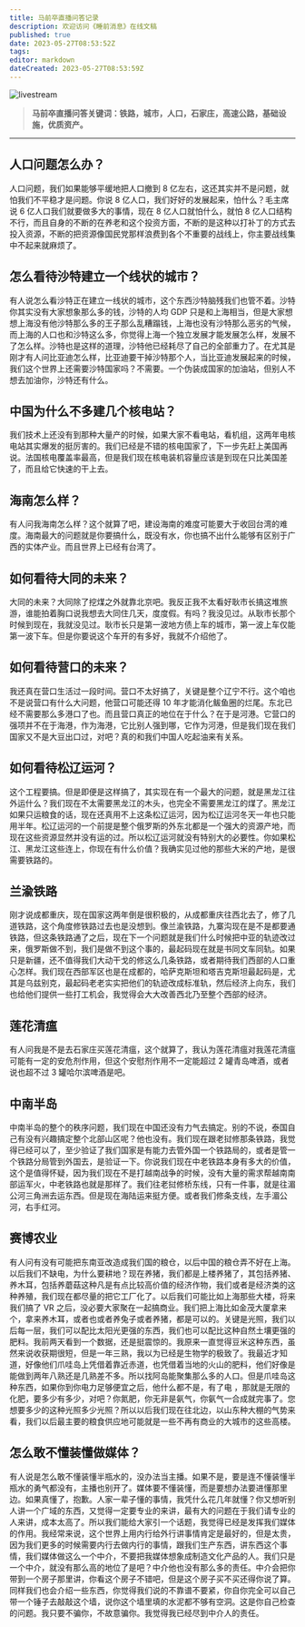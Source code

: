 ```yaml
---
title: 马前卒直播问答记录
description: 欢迎访问《睡前消息》在线文稿
published: true
date: 2023-05-27T08:53:52Z
tags: 
editor: markdown
dateCreated: 2023-05-27T08:53:59Z 
---
```


![livestream](https://img.bedtime.news/2023/05/27/6471c5909e087.jpg)

> **马前卒直播问答关键词：铁路，城市，人口，石家庄，高速公路，基础设施，优质资产。**

- - -

## 人口问题怎么办？

人口问题，我们如果能够平缓地把人口撤到 8 亿左右，这还其实并不是问题，就怕我们不平稳才是问题。你说 8 亿人口，我们好好的发展起来，怕什么？毛主席说 6 亿人口我们就要做多大的事情，现在 8 亿人口就怕什么，就怕 8 亿人口结构不行，而且自身的不断的在养老和这个投资方面，不断的是这种以打补丁的方式去投入资源，不断的把资源像国民党那样浪费到各个不重要的战线上，你主要战线集中不起来就麻烦了。

## 怎么看待沙特建立一个线状的城市？

有人说怎么看沙特正在建立一线状的城市，这个东西沙特脑残我们也管不着。沙特你其实没有大家想象那么多的钱，沙特的人均 GDP 只是和上海相当，但是大家想想上海没有他沙特那么多的王子那么乱糟蹋钱，上海也没有沙特那么恶劣的气候，而上海的人口也和沙特这么多，你觉得上海一个独立发展才能发展怎么样，发展不了怎么样。沙特也是这样的道理，沙特他已经耗尽了自己的全部重力了。在尤其是刚才有人问比亚迪怎么样，比亚迪要干掉沙特那个人，当比亚迪发展起来的时候，我们这个世界上还需要沙特国家吗？不需要。一个伪装成国家的加油站，但别人不想去加油你，沙特还有什么。


## 中国为什么不多建几个核电站？

我们技术上还没有到那种大量产的时候，如果大家不看电站，看机组，这两年电核电站其实爆发的挺厉害的。我们已经是不错的核电国家了，下一步先赶上美国再说。法国核电覆盖率最高，但是我们现在核电装机容量应该是到现在只比美国差了，而且给它快速的干上去。

## 海南怎么样？

有人问我海南怎么样？这个就算了吧，建设海南的难度可能要大于收回台湾的难度。海南最大的问题就是你要搞什么，既没有水，你也搞不出什么能够有区别于广西的实体产业。而且世界上已经有台湾了。

## 如何看待大同的未来？

大同的未来？大同除了挖煤之外就靠北京吧。我反正我不太看好耿市长搞这堆旅游，谁能拍着胸口说我想去大同住几天，度度假。有吗？我没见过。从耿市长那个时候到现在，我就没见过。耿市长只是第一波地方债上车的城市，第一波上车仅能第一波下车。但是你要说这个车开的有多好，我就不介绍他了。

## 如何看待营口的未来？

我还真在营口生活过一段时间。营口不太好搞了，关键是整个辽宁不行。这个咱也不是说营口有什么大问题，他营口可能还得 10 年才能消化鲅鱼圈的烂尾。东北已经不需要那么多港口了也。而且营口真正的地位在于什么？在于是河港。它营口的强项并不在于海港，作为海港，它比别人强到哪，它作为河港，但是我们现在我们国家又不是大豆出口过，对吧？真的和我们中国人吃起油来有关系。


## 如何看待松辽运河？

这个工程要搞。但是即便是这样搞了，其实现在有一个最大的问题，就是黑龙江往外运什么？我们现在不太需要黑龙江的木头，也完全不需要黑龙江的煤了。黑龙江如果只运粮食的话，现在还真用不上这条松辽运河，因为松辽运河冬天一年也只能用半年。松辽运河的一个前提是整个俄罗斯的外东北都是一个强大的资源产地，而现在这些资源显然并没有运的过。所以松辽运河就没有特别大的必要性。你如果松江、黑龙江这些连上，你现在有什么价值？我确实见过他的那些大米的产地，是很需要铁路的。

## 兰渝铁路

刚才说成都重庆，现在国家这两年倒是很积极的，从成都重庆往西北去了，修了几道铁路，这个角度修铁路过去也是没想到。像兰渝铁路，九寨沟现在是不是都要通铁路，但这条铁路通了之后，现在下一个问题就是我们什么时候把中亚的轨迹改过来，俄罗斯做不到，我们是做不到这个事的，最起码现在就是书同文车同轨。如果只是新疆，还不值得我们大动干戈的修这么几条铁路，或者期待我们西部的人口重心怎样。我们现在西部军区也是在成都的，哈萨克斯坦和塔吉克斯坦最起码是，尤其是乌兹别克，最起码老老实实把他们的轨迹改成标准轨，然后经济上向东，我们也给他们提供一些打工机会，我觉得会大大改善西北乃至整个西部的经济。


## 莲花清瘟

有人问我是不是去石家庄买莲花清瘟，这个就算了，我认为莲花清瘟对我莲花清瘟可能有一定的安危剂作用，但这个安慰剂作用不一定能超过 2 罐青岛啤酒，或者说也超不过 3 罐哈尔滨啤酒是吧。

## 中南半岛

中南半岛的整个的秩序问题，我们现在中国还没有力气去搞定。别的不说，泰国自己有没有兴趣搞定整个北部山区呢？他也没有。我们现在跟老挝修那条铁路，我觉得已经可以了，至少验证了我们国家是有能力去管外国一个铁路局的，或者是管一个铁路分局管到外国去，是验证一下。你说我们现在中老铁路本身有多大的价值，这个是值得怀疑，因为我们现在不是打越南战争的时候，没有大量的需求帮越南南部运军火，中老铁路也就是那样了。我们往老挝修桥东线，只有一件事，就是往湄公河三角洲去运东西。但是现在海陆运来挺方便。或者我们修条支线，左手湄公河，右手红河。

## 赛博农业

有人问有没有可能把东南亚改造成我们国的粮仓，以后中国的粮仓弄不好在上海。以后我们不缺电，为什么要耕地？现在养猪，我们都是上楼养猪了，其包括养猪、养木耳，包括养蘑菇这种凡是有点比较高价值的经济作物，我们或者是经济类的这种养殖，我们现在都尽量的把它工厂化了。以后我们可能比如上海那些大楼，将来我们搞了 VR 之后，没必要大家聚在一起搞商业。我们把上海比如金茂大厦拿来个，拿来养木耳，或者也或者养兔子或者养猪，都是可以的。关键是光照，我们以后每一层，我们可以配比太阳光更强的东西，我们也可以配比这种自然土壤更强的肥料。我前两天看到一个数据，还是挺震惊的。我原来一直觉得豆米这种东西，虽然来说收获期很短，但是一年三熟，我以为已经是生物学的极致了。我最近才知道，好像他们爪哇岛上凭借着靠近赤道，也凭借着当地的火山的肥料，他们好像是能做到两年八熟还是几熟差不多。所以找阿岛能聚集那么多的人口。但是爪哇岛这种东西，如果你到你电力足够便宜之后，他什么都不是，有了电 ，那就是无限的化肥，要多少有多少，对吧？你氮肥，你无非是氨气，你氨气一合成就完事了。您想要多少的这种光照多少光照？所以以后我们现在往北边，以山东种大棚的气势来看，我们以后最主要的粮食供应地可能就是一些不再有商业的大城市的这些高楼。

## 怎么敢不懂装懂做媒体？

有人说是怎么敢不懂装懂半瓶水的，没办法当主播。如果不是，要是连不懂装懂半瓶水的勇气都没有，主播也别开了。媒体要不懂装懂，而是要想办法要进懂那里边。如果真懂了，抱歉。人家一辈子懂的事情，我凭什么花几年就懂？你又想听别人讲一个广域的东西，又觉得一定要专业的来讲，最有大的问题在于我们请专业的人来讲，成本太高了。所以我们能给大家引一个话题，我觉得已经是发挥我们媒体的作用。我经常来说，这个世界上用内行给外行讲事情肯定是最好的，但是太贵，因为我们更多的时候需要内行去做内行的事情，跟我们生产东西，讲东西这个事情，我们媒体做这么一个中介，不要把我媒体想象成制造文化产品的人。我们只是一个中介，就没有那么高的地位了是吧？中介他也没有那么多的责任。中介会把你带到一个房子那里讲，你看这个房子不错吧，但是这个房子买不买还得你说了算。同样我们也会介绍一些东西，你觉得我们说的不靠谱不要紧，你自你完全可以自己带一个锤子去敲敲这个墙，说你这个墙里填的水泥都不够有空洞。这是你自己检查的问题。我只要不骗你，不故意骗你。我觉得我已经尽到中介人的责任。
